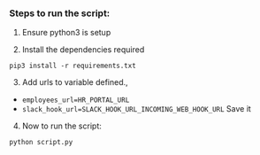 ### Steps to run the script:

1. Ensure python3 is setup 

2. Install the dependencies required

```
pip3 install -r requirements.txt
```

3. Add urls to variable defined., 
- `employees_url=HR_PORTAL_URL`
- `slack_hook_url=SLACK_HOOK_URL_INCOMING_WEB_HOOK_URL`
Save it

4. Now to run the script:
```
python script.py
```
